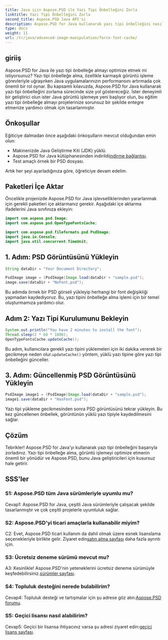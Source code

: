 ```yaml
---
title: Java için Aspose.PSD ile Yazı Tipi Önbelleğini Zorla
linktitle: Yazı Tipi Önbelleğini Zorla
second_title: Aspose.PSD Java API'si
description: Aspose.PSD for Java kullanarak yazı tipi önbelleğini nasıl zorlayacağınızı öğrenin. Bu adım adım kılavuzla görüntü işlemeyi optimize edin ve performansı artırın.
type: docs
weight: 11
url: /tr/java/advanced-image-manipulation/force-font-cache/
---
```

## giriiş

Aspose.PSD for Java ile yazı tipi önbelleğe almayı optimize etmek mi istiyorsunuz? Yazı tipi önbelleğe alma, özellikle karmaşık görüntü işleme görevleriyle uğraşırken Java uygulamalarınızın performansını artırmada çok önemli bir rol oynar. Bu kapsamlı kılavuzda, Aspose.PSD for Java kullanarak yazı tipi önbelleğini zorlama sürecinde size yol göstereceğiz. İster deneyimli bir geliştirici olun ister Java görüntü işlemeye yeni başlıyor olun, bu eğitim yazı tipi önbelleğe almayı projelerinize sorunsuz bir şekilde entegre etmenize yardımcı olmak için tasarlanmıştır.

## Önkoşullar

Eğiticiye dalmadan önce aşağıdaki önkoşulların mevcut olduğundan emin olun:

- Makinenizde Java Geliştirme Kiti (JDK) yüklü.
-  Aspose.PSD for Java kütüphanesinden indirildi[indirme bağlantısı](https://releases.aspose.com/psd/java/).
- Test amaçlı örnek bir PSD dosyası.

Artık her şeyi ayarladığınıza göre, öğreticiye devam edelim.

## Paketleri İçe Aktar

Öncelikle projenizde Aspose.PSD for Java işlevselliklerinden yararlanmak için gerekli paketleri içe aktarmanız gerekir. Aşağıdaki içe aktarma ifadelerini Java sınıfınıza ekleyin:

```java
import com.aspose.psd.Image;
import com.aspose.psd.OpenTypeFontsCache;

import com.aspose.psd.fileformats.psd.PsdImage;
import java.io.Console;
import java.util.concurrent.TimeUnit;
```

## 1. Adım: PSD Görüntüsünü Yükleyin

```java
String dataDir = "Your Document Directory";

PsdImage image = (PsdImage)Image.load(dataDir + "sample.psd");
image.save(dataDir + "NoFont.psd");
```

Bu adımda örnek bir PSD görseli yükleyip herhangi bir font değişikliği yapmadan kaydediyoruz. Bu, yazı tipini önbelleğe alma işlemi için bir temel oluşturmamıza yardımcı olur.

## Adım 2: Yazı Tipi Kurulumunu Bekleyin

```java
System.out.println("You have 2 minutes to install the font");
Thread.sleep(2 * 60 * 1000);
OpenTypeFontsCache.updateCache();
```

 Bu adım, kullanıcılara gerekli yazı tipini yüklemeleri için iki dakika vererek bir gecikmeye neden olur.`updateCache()` yöntem, yüklü yazı tipine göre yazı tipi önbelleğini günceller.

## 3. Adım: Güncellenmiş PSD Görüntüsünü Yükleyin

```java
PsdImage image1 = (PsdImage)Image.load(dataDir + "sample.psd");
image1.save(dataDir + "HasFont.psd");
```

Yazı tipi yükleme gecikmesinden sonra PSD görüntüsünü tekrar yükleyin. Bu kez güncellenen önbellek, görüntünün yüklü yazı tipiyle kaydedilmesini sağlar.

## Çözüm

Tebrikler! Aspose.PSD for Java'yı kullanarak yazı tipi önbelleğini başarıyla zorladınız. Yazı tipi önbelleğe alma, görüntü işlemeyi optimize etmenin önemli bir yönüdür ve Aspose.PSD, bunu Java geliştiricileri için kusursuz hale getirir.

## SSS'ler

### S1: Aspose.PSD tüm Java sürümleriyle uyumlu mu?

Cevap1: Aspose.PSD for Java, çeşitli Java sürümleriyle çalışacak şekilde tasarlanmıştır ve çok çeşitli projelerle uyumluluk sağlar.

### S2: Aspose.PSD'yi ticari amaçlarla kullanabilir miyim?

 C2: Evet, Aspose.PSD ticari kullanım da dahil olmak üzere esnek lisanslama seçenekleriyle birlikte gelir. Ziyaret edin[satın alma sayfası](https://purchase.aspose.com/buy) daha fazla ayrıntı için.

### S3: Ücretsiz deneme sürümü mevcut mu?

 A3: Kesinlikle! Aspose.PSD'nin yeteneklerini ücretsiz deneme sürümüyle keşfedebilirsiniz.[sürümler sayfası](https://releases.aspose.com/).

### S4: Topluluk desteğini nerede bulabilirim?

 Cevap4: Topluluk desteği ve tartışmalar için şu adrese göz atın:[Aspose.PSD forumu](https://forum.aspose.com/c/psd/34).

### S5: Geçici lisansı nasıl alabilirim?

 Cevap5: Geçici bir lisansa ihtiyacınız varsa şu adresi ziyaret edin:[geçici lisans sayfası](https://purchase.aspose.com/temporary-license/).
